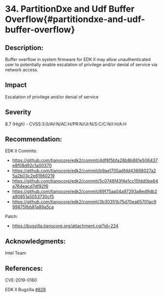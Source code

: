 <!--- @file
  Security Advisory for issue "PartitionDxe and Udf Buffer Overflow"

  Copyright (c) 2019, Intel Corporation. All rights reserved.<BR>

  Redistribution and use in source (original document form) and 'compiled'
  forms (converted to PDF, epub, HTML and other formats) with or without
  modification, are permitted provided that the following conditions are met:

  1) Redistributions of source code (original document form) must retain the
     above copyright notice, this list of conditions and the following
     disclaimer as the first lines of this file unmodified.

  2) Redistributions in compiled form (transformed to other DTDs, converted to
     PDF, epub, HTML and other formats) must reproduce the above copyright
     notice, this list of conditions and the following disclaimer in the
     documentation and/or other materials provided with the distribution.

  THIS DOCUMENTATION IS PROVIDED BY TIANOCORE PROJECT "AS IS" AND ANY EXPRESS OR
  IMPLIED WARRANTIES, INCLUDING, BUT NOT LIMITED TO, THE IMPLIED WARRANTIES OF
  MERCHANTABILITY AND FITNESS FOR A PARTICULAR PURPOSE ARE DISCLAIMED. IN NO
  EVENT SHALL TIANOCORE PROJECT  BE LIABLE FOR ANY DIRECT, INDIRECT, INCIDENTAL,
  SPECIAL, EXEMPLARY, OR CONSEQUENTIAL DAMAGES (INCLUDING, BUT NOT LIMITED TO,
  PROCUREMENT OF SUBSTITUTE GOODS OR SERVICES; LOSS OF USE, DATA, OR PROFITS;
  OR BUSINESS INTERRUPTION) HOWEVER CAUSED AND ON ANY THEORY OF LIABILITY,
  WHETHER IN CONTRACT, STRICT LIABILITY, OR TORT (INCLUDING NEGLIGENCE OR
  OTHERWISE) ARISING IN ANY WAY OUT OF THE USE OF THIS DOCUMENTATION, EVEN IF
  ADVISED OF THE POSSIBILITY OF SUCH DAMAGE.

-->

# 34. PartitionDxe and Udf Buffer Overflow{#partitiondxe-and-udf-buffer-overflow}

## Description:

Buffer overflow in system firmware for EDK II may allow unauthenticated user to potentially enable escalation of privilege and/or denial of
service via network access.

## Impact

Escalation of privilege and/or denial of service

## Severity
8.7 (High) - CVSS:3.0/AV:N/AC:H/PR:N/UI:N/S:C/C:N/I:H/A:H

## Recommendation:

EDK II Commits:

- https://github.com/tianocore/edk2/commit/4df8f5bfa28b8b881e506437e8f08d92c1a00370
- https://github.com/tianocore/edk2/commit/b9ae1705adfdd43668027a25a2b03c2e81960219
- https://github.com/tianocore/edk2/commit/5c0748f43f4e1cc15fdd0be64a764eacd7df92f6
- https://github.com/tianocore/edk2/commit/89f75aa04a97293a8ed9db2a90851a5053730cf5
- https://github.com/tianocore/edk2/commit/3b30351b75d70ea65701ac999875fbb81a89a5ca

Patch:

- https://bugzilla.tianocore.org/attachment.cgi?id=224

## Acknowledgments:

Intel Team


## References:
CVE-2019-0160

EDK II Bugzilla [#828](https://bugzilla.tianocore.org/show_bug.cgi?id=828)

